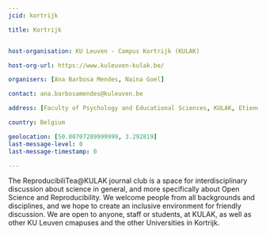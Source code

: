 ```yaml
---
jcid: kortrijk

title: Kortrijk


host-organisation: KU Leuven - Campus Kortrijk (KULAK)

host-org-url: https://www.kuleuven-kulak.be/

organisers: [Ana Barbosa Mendes, Naina Goel] 

contact: ana.barbosamendes@kuleuven.be

address: [Faculty of Psychology and Educational Sciences, KULAK, Etienne Sabbelaan 51, 8500, Kortrijk] 

country: Belgium

geolocation: [50.80707289999999, 3.292819]
last-message-level: 0
last-message-timestamp: 0

---
```


The ReproducibiliTea@KULAK journal club is a space for interdisciplinary discussion about science in general, and more specifically about Open Science and Reproducibility. We welcome people from all backgrounds and disciplines, and we hope to create an inclusive environment for friendly discussion. We are open to anyone, staff or students, at KULAK, as well as other KU Leuven cmapuses and the other Universities in Kortrijk.
